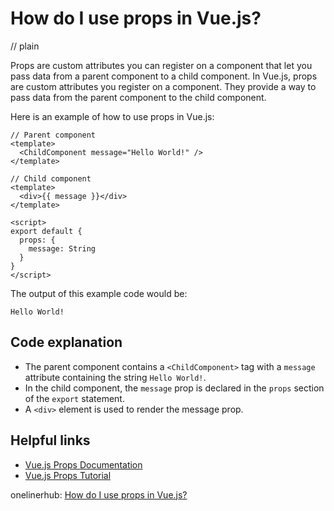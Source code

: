 # How do I use props in Vue.js?
// plain

Props are custom attributes you can register on a component that let you pass data from a parent component to a child component. In Vue.js, props are custom attributes you register on a component. They provide a way to pass data from the parent component to the child component.

Here is an example of how to use props in Vue.js:

```
// Parent component
<template>
  <ChildComponent message="Hello World!" />
</template>

// Child component
<template>
  <div>{{ message }}</div>
</template>

<script>
export default {
  props: {
    message: String
  }
}
</script>
```

The output of this example code would be:
```
Hello World!
```

## Code explanation

- The parent component contains a `<ChildComponent>` tag with a `message` attribute containing the string `Hello World!`.
- In the child component, the `message` prop is declared in the `props` section of the `export` statement.
- A `<div>` element is used to render the message prop.

## Helpful links
- [Vue.js Props Documentation](https://vuejs.org/v2/guide/components-props.html)
- [Vue.js Props Tutorial](https://michaelnthiessen.com/getting-started-with-vue-props/)

onelinerhub: [How do I use props in Vue.js?](https://onelinerhub.com/vue.js/how-do-i-use-props-in-vue-js)